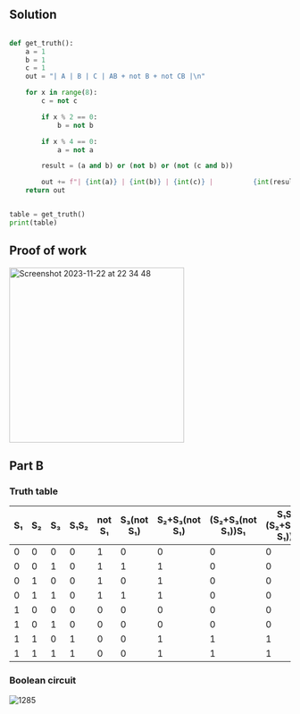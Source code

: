 ## Solution ##

```.py

def get_truth():
    a = 1
    b = 1
    c = 1
    out = "| A | B | C | AB + not B + not CB |\n"

    for x in range(8):
        c = not c

        if x % 2 == 0:
            b = not b

        if x % 4 == 0:
            a = not a

        result = (a and b) or (not b) or (not (c and b))

        out += f"| {int(a)} | {int(b)} | {int(c)} |          {int(result)}          |\n"
    return out


table = get_truth()
print(table)
```

## Proof of work ##

<img width="313" alt="Screenshot 2023-11-22 at 22 34 48" src="https://github.com/yuxuantaoisak/unit_2/assets/144768397/565b12f2-b49f-403a-b68f-b9e65de61172">

## Part B ##

### Truth table ###

| S₁ | S₂ | S₃ | S₁S₂ | not S₁ | S₃(not S₁) | S₂+S₃(not S₁) | (S₂+S₃(not S₁))S₁ | S₁S₂+(S₂+S₃(not S₁))S₁ |
|----|----|----|------|--------|------------|---------------|-------------------|------------------------|
| 0  | 0  | 0  | 0    | 1      | 0          | 0             | 0                 | 0                      |
| 0  | 0  | 1  | 0    | 1      | 1          | 1             | 0                 | 0                      |
| 0  | 1  | 0  | 0    | 1      | 0          | 1             | 0                 | 0                      |
| 0  | 1  | 1  | 0    | 1      | 1          | 1             | 0                 | 0                      |
| 1  | 0  | 0  | 0    | 0      | 0          | 0             | 0                 | 0                      |
| 1  | 0  | 1  | 0    | 0      | 0          | 0             | 0                 | 0                      |
| 1  | 1  | 0  | 1    | 0      | 0          | 1             | 1                 | 1                      |
| 1  | 1  | 1  | 1    | 0      | 0          | 1             | 1                 | 1                      |

### Boolean circuit ###

![1285](https://github.com/yuxuantaoisak/unit_2/assets/144768397/effc1030-ac97-45e5-aa1c-7efa97b7006e)
